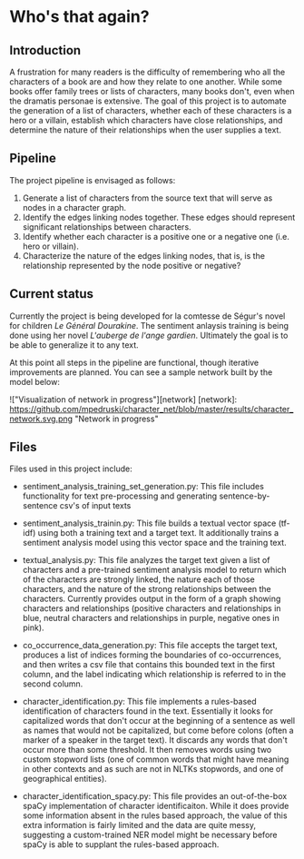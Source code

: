# Who's that again?

## Introduction

A frustration for many readers is the difficulty of remembering who all the
characters of a book are and how they relate to one another. While some books
offer family trees or lists of characters, many books don't, even when the
dramatis personae is extensive. The goal of this project is to automate the
generation of a list of characters, whether each of these characters is a
hero or a villain, establish which characters have close
relationships, and determine the nature of their relationships when the user
supplies a text.

## Pipeline

The project pipeline is envisaged as follows:

1. Generate a list of characters from the source text that will serve as nodes
in a character graph.
2. Identify the edges linking nodes together. These edges should represent significant
relationships between characters.
3. Identify whether each character is a positive one or a negative one (i.e. hero or villain).
4. Characterize the nature of the edges linking nodes, that is, is the relationship represented by the node positive or negative?

## Current status

Currently the project is being developed for la comtesse de Ségur's novel
for children *Le Général Dourakine*. The sentiment anlaysis training is being done using
her novel *L'auberge de l'ange gardien*. Ultimately the goal is to be able to generalize
it to any text.

At this point all steps in the pipeline are functional, though iterative improvements
are planned. You can see a sample network built by the model below:

!["Visualization of network in progress"][network]
[network]: https://github.com/mpedruski/character_net/blob/master/results/character_network.svg.png "Network in progress"

## Files

Files used in this project include:

* sentiment_analysis_training_set_generation.py: This file includes functionality for text pre-processing and generating sentence-by-sentence csv's of input texts

* sentiment_analysis_trainin.py: This file builds a textual vector space (tf-idf) using both a training text and a target text. It additionally trains a sentiment analysis model using this vector space and the training text.

* textual_analysis.py: This file analyzes the target text given a list of characters and a pre-trained sentiment analysis model to return which of the characters are strongly linked, the nature each of those characters, and the nature of the strong relationships between the characters. Currently provides output in the form of a graph showing characters and relationships (positive characters and relationships in blue, neutral characters and relationships in purple, negative ones in pink).

* co_occurrence_data_generation.py: This file accepts the target text, produces a list of indices forming the boundaries of co-occurrences, and then writes a csv file that contains this bounded text in the first column, and the label indicating which relationship is referred to in the second column.

* character_identification.py: This file implements a rules-based identification of characters found in the text. Essentially it looks for capitalized words that don't occur at the beginning of a sentence as well as names that would not be capitalized, but come before colons (often a marker of a speaker in the target text). It discards any words that don't occur more than some threshold. It then removes words using two custom stopword lists (one of common words that might have meaning in other contexts and as such are not in NLTKs stopwords, and one of geographical entities).

* character_identification_spacy.py: This file provides an out-of-the-box spaCy implementation of character identificaiton. While it does provide some information absent in the rules based approach, the value of this extra information is fairly limited and the data are quite messy, suggesting a custom-trained NER model might be necessary before spaCy is able to supplant the rules-based approach.
